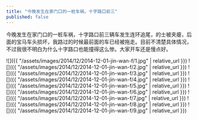 ```yaml
---
title: "今晚发生在家门口的一桩车祸，十字路口前三"
published: false
---
```

今晚发生在家门口的一桩车祸，十字路口前三辆车发生连环追尾，的士被夹瘪，后面的宝马车头损坏，我路过的时候最前面的车已经被拖走。目前不清楚具体情况，不过我很不明白为什么十字路口也能撞得这么惨。大家开车还是慢点好。



![]({{ "/assets/images/2014/12/2014-12-01-jin-wan-f/1.jpg" | relative_url }})
![]({{ "/assets/images/2014/12/2014-12-01-jin-wan-f/2.jpg" | relative_url }})
![]({{ "/assets/images/2014/12/2014-12-01-jin-wan-f/3.jpg" | relative_url }})
![]({{ "/assets/images/2014/12/2014-12-01-jin-wan-f/4.jpg" | relative_url }})
![]({{ "/assets/images/2014/12/2014-12-01-jin-wan-f/5.jpg" | relative_url }})
![]({{ "/assets/images/2014/12/2014-12-01-jin-wan-f/6.jpg" | relative_url }})
![]({{ "/assets/images/2014/12/2014-12-01-jin-wan-f/7.jpg" | relative_url }})
![]({{ "/assets/images/2014/12/2014-12-01-jin-wan-f/8.jpg" | relative_url }})
![]({{ "/assets/images/2014/12/2014-12-01-jin-wan-f/9.jpg" | relative_url }})
